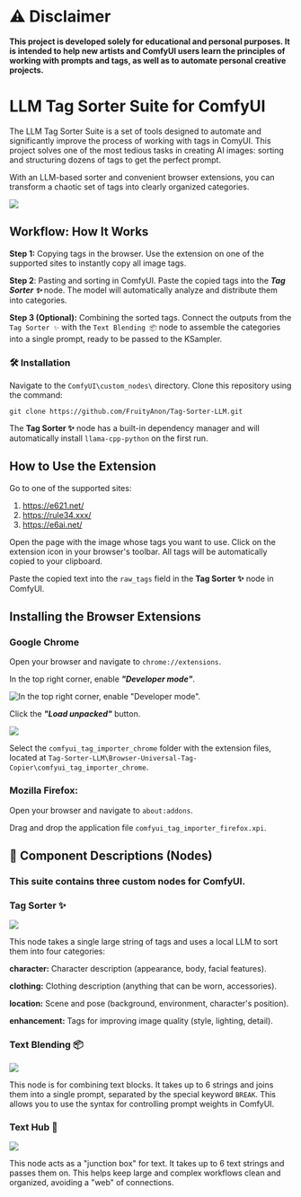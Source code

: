 # ⚠️ Disclaimer
**This project is developed solely for educational and personal purposes. It is intended to help new artists and ComfyUI users learn the principles of working with prompts and tags, as well as to automate personal creative projects.**

# LLM Tag Sorter Suite for ComfyUI
The LLM Tag Sorter Suite is a set of tools designed to automate and significantly improve the process of working with tags in ComyUI. This project solves one of the most tedious tasks in creating AI images: sorting and structuring dozens of tags to get the perfect prompt.

With an LLM-based sorter and convenient browser extensions, you can transform a chaotic set of tags into clearly organized categories.

![](images_rep\all_node.png)

## Workflow: How It Works
**Step 1:** Copying tags in the browser. Use the extension on one of the supported sites to instantly copy all image tags.

**Step 2**: Pasting and sorting in ComfyUI. Paste the copied tags into the ***Tag Sorter ✨*** node. The model will automatically analyze and distribute them into categories.

**Step 3 (Optional):** Combining the sorted tags. Connect the outputs from the `Tag Sorter ✨` with the `Text Blending 📦` node to assemble the categories into a single prompt, ready to be passed to the KSampler.

### 🛠️ Installation
Navigate to the `ComfyUI\custom_nodes\` directory.
Clone this repository using the command:

`git clone https://github.com/FruityAnon/Tag-Sorter-LLM.git`

The **Tag Sorter ✨** node has a built-in dependency manager and will automatically install `llama-cpp-python` on the first run.

## How to Use the Extension
Go to one of the supported sites:

1. https://e621.net/
2. https://rule34.xxx/
3. https://e6ai.net/

Open the page with the image whose tags you want to use. Click on the extension icon in your browser's toolbar. All tags will be automatically copied to your clipboard.

Paste the copied text into the `raw_tags` field in the **Tag Sorter ✨** node in ComfyUI.

## Installing the Browser Extensions

### **Google Chrome**
Open your browser and navigate to `chrome://extensions`.

In the top right corner, enable ***"Developer mode"***.

![In the top right corner, enable ***"Developer mode"***.](images_rep\chorme_developer_mode.png)

Click the ***"Load unpacked"*** button.

![](images_rep\chrome_Load_Unpacked.png)

Select the `comfyui_tag_importer_chrome` folder with the extension files, located at `Tag-Sorter-LLM\Browser-Universal-Tag-Copier\comfyui_tag_importer_chrome`.

### **Mozilla Firefox:**

Open your browser and navigate to `about:addons`.

Drag and drop the application file `comfyui_tag_importer_firefox.xpi`.

## 📖 Component Descriptions (Nodes)
### This suite contains three custom nodes for ComfyUI.

### Tag Sorter ✨

![](images_rep\node_tagSorter.png)

This node takes a single large string of tags and uses a local LLM to sort them into four categories:

**character:** Character description (appearance, body, facial features).

**clothing:** Clothing description (anything that can be worn, accessories).

**location:** Scene and pose (background, environment, character's position).

**enhancement:** Tags for improving image quality (style, lighting, detail).

### Text Blending 📦

![](images_rep\node_textBlending.png)

This node is for combining text blocks. It takes up to 6 strings and joins them into a single prompt, separated by the special keyword `BREAK`. This allows you to use the syntax for controlling prompt weights in ComfyUI.

### Text Hub 📝

![](images_rep\node_textHub.png)

This node acts as a "junction box" for text. It takes up to 6 text strings and passes them on. This helps keep large and complex workflows clean and organized, avoiding a "web" of connections.